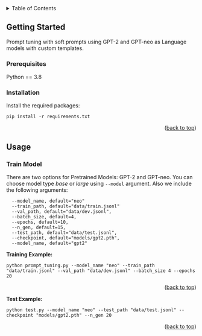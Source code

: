 <!-- TABLE OF CONTENTS -->
<details>
  <summary>Table of Contents</summary>
  <ol>
    <li>
      <a href="#about-the-project">About The Project</a>
    </li>
    <li>
      <a href="#getting-started">Getting Started</a>
      <ul>
        <li><a href="#prerequisites">Prerequisites</a></li>
        <li><a href="#installation">Installation</a></li>
      </ul>
    </li>
    <li><a href="#usage">Usage</a></li>
  </ol>
</details>


<!-- GETTING STARTED -->
## Getting Started

Prompt tuning with soft prompts using GPT-2 and GPT-neo as Language models with custom templates.
### Prerequisites

Python == 3.8

### Installation
Install the required packages:

```
pip install -r requirements.txt
```


<p align="right">(<a href="#top">back to top</a>)</p>

<!-- USAGE -->
## Usage
### Train Model
There are two options for Pretrained Models: GPT-2 and GPT-neo. You can choose model type *base* or *large* using `--model` argument. Also we include the following arguments:

```
  --model_name, default="neo"
  --train_path, default="data/train.jsonl"
  --val_path, default="data/dev.jsonl",
  --batch_size, default=4,
  --epochs, default=10,
  --n_gen, default=15,
  --test_path, default="data/test.jsonl",
  --checkpoint, default="models/gpt2.pth",
  --model_name, default="gpt2"
 ```
  **Training Example:**
 ```
python prompt_tuning.py --model_name "neo" --train_path "data/train.jsonl" --val_path "data/dev.jsonl" --batch_size 4 --epochs 20
 
 ```
 
 <p align="right">(<a href="#top">back to top</a>)</p>
 
 
 **Test Example:**
 ```
python test.py --model_name "neo" --test_path "data/test.jsonl" --checkpoint "models/gpt2.pth" --n_gen 20
 
 ```
 
 <p align="right">(<a href="#top">back to top</a>)</p>
